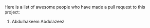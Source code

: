 Here is a list of awesome people who have made a pull request to this project:

1. Abdulhakeem Abdulazeez
